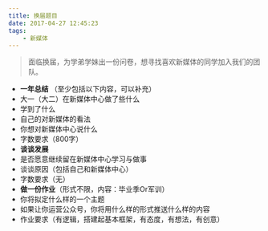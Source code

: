 ```yaml
---
title: 换届题目
date: 2017-04-27 12:45:23
tags: 
    - 新媒体
---
```


> 面临换届，为学弟学妹出一份问卷，想寻找喜欢新媒体的同学加入我们的团队。

<!-- more -->

* **一年总结** （至少包括以下内容，可以补充） 
 * 大一（大二）在新媒体中心做了些什么
 * 学到了什么
 * 自己的对新媒体的看法
 * 你想对新媒体中心说什么
 * 字数要求（800字）
* **谈谈发展**
 * 是否愿意继续留在新媒体中心学习与做事
 * 谈谈原因（包括自己和新媒体中心）
 * 字数要求（无）
* **做一份作业**（形式不限，内容：毕业季Or军训）
 * 你将拟定什么样的一个主题
 * 如果让你运营公众号，你将用什么样的形式推送什么样的内容
 * 作业要求（有逻辑，搭建起基本框架，有态度，有想法，有创意）
 

